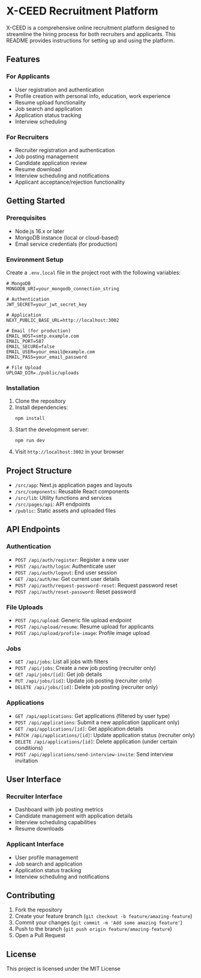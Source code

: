 # X-CEED Recruitment Platform

X-CEED is a comprehensive online recruitment platform designed to streamline the hiring process for both recruiters and applicants. This README provides instructions for setting up and using the platform.

## Features

### For Applicants
- User registration and authentication
- Profile creation with personal info, education, work experience
- Resume upload functionality
- Job search and application
- Application status tracking
- Interview scheduling

### For Recruiters
- Recruiter registration and authentication
- Job posting management
- Candidate application review
- Resume download
- Interview scheduling and notifications
- Applicant acceptance/rejection functionality

## Getting Started

### Prerequisites
- Node.js 16.x or later
- MongoDB instance (local or cloud-based)
- Email service credentials (for production)

### Environment Setup

Create a `.env.local` file in the project root with the following variables:

```env
# MongoDB
MONGODB_URI=your_mongodb_connection_string

# Authentication
JWT_SECRET=your_jwt_secret_key

# Application
NEXT_PUBLIC_BASE_URL=http://localhost:3002

# Email (for production)
EMAIL_HOST=smtp.example.com
EMAIL_PORT=587
EMAIL_SECURE=false
EMAIL_USER=your_email@example.com
EMAIL_PASS=your_email_password

# File Upload
UPLOAD_DIR=./public/uploads
```

### Installation

1. Clone the repository
2. Install dependencies:
   ```
   npm install
   ```
3. Start the development server:
   ```
   npm run dev
   ```
4. Visit `http://localhost:3002` in your browser

## Project Structure

- `/src/app`: Next.js application pages and layouts
- `/src/components`: Reusable React components
- `/src/lib`: Utility functions and services
- `/src/pages/api`: API endpoints
- `/public`: Static assets and uploaded files

## API Endpoints

### Authentication
- `POST /api/auth/register`: Register a new user
- `POST /api/auth/login`: Authenticate user
- `POST /api/auth/logout`: End user session
- `GET /api/auth/me`: Get current user details
- `POST /api/auth/request-password-reset`: Request password reset
- `POST /api/auth/reset-password`: Reset password

### File Uploads
- `POST /api/upload`: Generic file upload endpoint
- `POST /api/upload/resume`: Resume upload for applicants
- `POST /api/upload/profile-image`: Profile image upload

### Jobs
- `GET /api/jobs`: List all jobs with filters
- `POST /api/jobs`: Create a new job posting (recruiter only)
- `GET /api/jobs/[id]`: Get job details
- `PUT /api/jobs/[id]`: Update job posting (recruiter only)
- `DELETE /api/jobs/[id]`: Delete job posting (recruiter only)

### Applications
- `GET /api/applications`: Get applications (filtered by user type)
- `POST /api/applications`: Submit a new application (applicant only)
- `GET /api/applications/[id]`: Get application details
- `PATCH /api/applications/[id]`: Update application status (recruiter only)
- `DELETE /api/applications/[id]`: Delete application (under certain conditions)
- `POST /api/applications/send-interview-invite`: Send interview invitation

## User Interface

### Recruiter Interface
- Dashboard with job posting metrics
- Candidate management with application details
- Interview scheduling capabilities
- Resume downloads

### Applicant Interface
- User profile management
- Job search and application
- Application status tracking
- Interview scheduling and notifications

## Contributing

1. Fork the repository
2. Create your feature branch (`git checkout -b feature/amazing-feature`)
3. Commit your changes (`git commit -m 'Add some amazing feature'`)
4. Push to the branch (`git push origin feature/amazing-feature`)
5. Open a Pull Request

## License

This project is licensed under the MIT License
